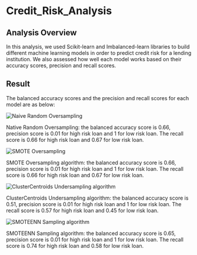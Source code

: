 # Credit_Risk_Analysis
## Analysis Overview

In this analysis, we used Scikit-learn and Imbalanced-learn libraries to build different machine learning models in order to predict credit risk for a lending institution. We also assessed how well each model works based on their accuracy scores, precision and recall scores.

## Result

The balanced accuracy scores and the precision and recall scores for each model are as below:

![Naive Random Oversampling](https://user-images.githubusercontent.com/80492376/126049523-5630c369-2e1e-4f49-81ec-275553850116.png)

Native Random Oversampling: the balanced accuracy score is 0.66, precision score is 0.01 for high risk loan and 1 for low risk loan. The recall score is 0.66 for high risk loan and 0.67 for low risk loan.

![SMOTE Oversampling](https://user-images.githubusercontent.com/80492376/126049539-67126e2c-8e3a-4654-b79a-ee41eead0354.png)

SMOTE Oversampling algorithm: the balanced accuracy score is 0.66, precision score is 0.01 for high risk loan and 1 for low risk loan. The recall score is 0.66 for high risk loan and 0.67 for low risk loan.

![ClusterCentroids Undersampling algorithm](https://user-images.githubusercontent.com/80492376/126049545-25ecbe50-9f0b-4cc2-a0b0-50d62a813d46.png)

ClusterCentroids Undersampling algorithm: the balanced accuracy score is 0.51, precision score is 0.01 for high risk loan and 1 for low risk loan. The recall score is 0.57 for high risk loan and 0.45 for low risk loan.

![SMOTEENN Sampling algorithm](https://user-images.githubusercontent.com/80492376/126049563-312b3f9f-1e7e-4c53-888d-93f71c712ef9.png)

SMOTEENN Sampling algorithm: the balanced accuracy score is 0.65, precision score is 0.01 for high risk loan and 1 for low risk loan. The recall score is 0.74 for high risk loan and 0.58 for low risk loan.
